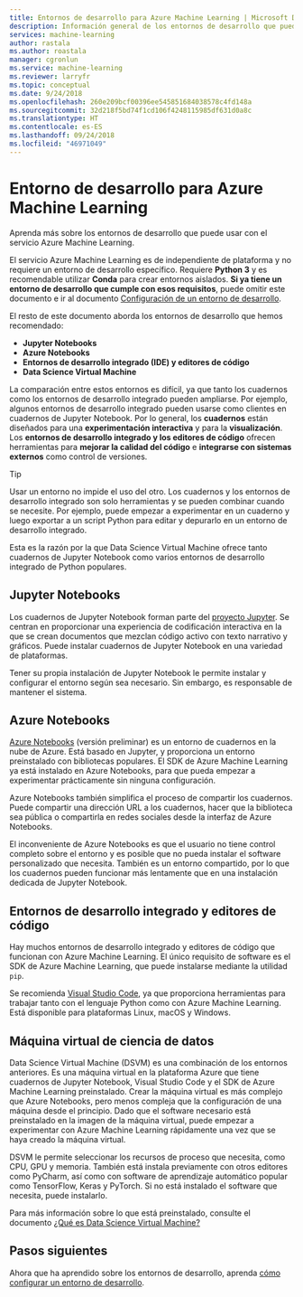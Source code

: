 ```yaml
---
title: Entornos de desarrollo para Azure Machine Learning | Microsoft Docs
description: Información general de los entornos de desarrollo que puede usar con el servicio Azure Machine Learning. Python 3 es el único requisito para el entorno de desarrollo, pero también recomendamos utilizar entornos Conda. Para el desarrollo de herramientas, recomendamos los cuadernos Jupyter Notebook, Azure Notebooks y los editores de código o entornos de desarrollo integrado.
services: machine-learning
author: rastala
ms.author: roastala
manager: cgronlun
ms.service: machine-learning
ms.reviewer: larryfr
ms.topic: conceptual
ms.date: 9/24/2018
ms.openlocfilehash: 260e209bcf00396ee545851684038578c4fd148a
ms.sourcegitcommit: 32d218f5bd74f1cd106f4248115985df631d0a8c
ms.translationtype: HT
ms.contentlocale: es-ES
ms.lasthandoff: 09/24/2018
ms.locfileid: "46971049"
---
```

# <a name="development-environment-for-azure-machine-learning"></a>Entorno de desarrollo para Azure Machine Learning 

Aprenda más sobre los entornos de desarrollo que puede usar con el servicio Azure Machine Learning. 

El servicio Azure Machine Learning es de independiente de plataforma y no requiere un entorno de desarrollo específico. Requiere __Python 3__ y es recomendable utilizar __Conda__ para crear entornos aislados. __Si ya tiene un entorno de desarrollo que cumple con esos requisitos__, puede omitir este documento e ir al documento [Configuración de un entorno de desarrollo](how-to-configure-environment.md).

El resto de este documento aborda los entornos de desarrollo que hemos recomendado:

* __Jupyter Notebooks__
* __Azure Notebooks__
* __Entornos de desarrollo integrado (IDE) y editores de código__
* __Data Science Virtual Machine__

La comparación entre estos entornos es difícil, ya que tanto los cuadernos como los entornos de desarrollo integrado pueden ampliarse. Por ejemplo, algunos entornos de desarrollo integrado pueden usarse como clientes en cuadernos de Jupyter Notebook. Por lo general, los __cuadernos__ están diseñados para una __experimentación interactiva__ y para la __visualización__. Los __entornos de desarrollo integrado y los editores de código__ ofrecen herramientas para __mejorar la calidad del código__ e __integrarse con sistemas externos__ como control de versiones.

> [!TIP]
> Usar un entorno no impide el uso del otro. Los cuadernos y los entornos de desarrollo integrado son solo herramientas y se pueden combinar cuando se necesite. Por ejemplo, puede empezar a experimentar en un cuaderno y luego exportar a un script Python para editar y depurarlo en un entorno de desarrollo integrado.
>
> Esta es la razón por la que Data Science Virtual Machine ofrece tanto cuadernos de Jupyter Notebook como varios entornos de desarrollo integrado de Python populares.

## <a name="jupyter-notebooks"></a>Jupyter Notebooks

Los cuadernos de Jupyter Notebook forman parte del [proyecto Jupyter](https://jupyter.org/). Se centran en proporcionar una experiencia de codificación interactiva en la que se crean documentos que mezclan código activo con texto narrativo y gráficos. Puede instalar cuadernos de Jupyter Notebook en una variedad de plataformas.

Tener su propia instalación de Jupyter Notebook le permite instalar y configurar el entorno según sea necesario. Sin embargo, es responsable de mantener el sistema.

## <a name="azure-notebooks"></a>Azure Notebooks

[Azure Notebooks](https://notebooks.azure.com) (versión preliminar) es un entorno de cuadernos en la nube de Azure. Está basado en Jupyter, y proporciona un entorno preinstalado con bibliotecas populares. El SDK de Azure Machine Learning ya está instalado en Azure Notebooks, para que pueda empezar a experimentar prácticamente sin ninguna configuración.

Azure Notebooks también simplifica el proceso de compartir los cuadernos. Puede compartir una dirección URL a los cuadernos, hacer que la biblioteca sea pública o compartirla en redes sociales desde la interfaz de Azure Notebooks.

El inconveniente de Azure Notebooks es que el usuario no tiene control completo sobre el entorno y es posible que no pueda instalar el software personalizado que necesita. También es un entorno compartido, por lo que los cuadernos pueden funcionar más lentamente que en una instalación dedicada de Jupyter Notebook.

## <a name="ides-and-code-editors"></a>Entornos de desarrollo integrado y editores de código

Hay muchos entornos de desarrollo integrado y editores de código que funcionan con Azure Machine Learning. El único requisito de software es el SDK de Azure Machine Learning, que puede instalarse mediante la utilidad `pip`.

Se recomienda [Visual Studio Code](https://code.visualstudio.com/), ya que proporciona herramientas para trabajar tanto con el lenguaje Python como con Azure Machine Learning. Está disponible para plataformas Linux, macOS y Windows.

## <a name="data-science-virtual-machine"></a>Máquina virtual de ciencia de datos

Data Science Virtual Machine (DSVM) es una combinación de los entornos anteriores. Es una máquina virtual en la plataforma Azure que tiene cuadernos de Jupyter Notebook, Visual Studio Code y el SDK de Azure Machine Learning preinstalado. Crear la máquina virtual es más complejo que Azure Notebooks, pero menos compleja que la configuración de una máquina desde el principio. Dado que el software necesario está preinstalado en la imagen de la máquina virtual, puede empezar a experimentar con Azure Machine Learning rápidamente una vez que se haya creado la máquina virtual.

DSVM le permite seleccionar los recursos de proceso que necesita, como CPU, GPU y memoria. También está instala previamente con otros editores como PyCharm, así como con software de aprendizaje automático popular como TensorFlow, Keras y PyTorch. Si no está instalado el software que necesita, puede instalarlo.

Para más información sobre lo que está preinstalado, consulte el documento [¿Qué es Data Science Virtual Machine?](../data-science-virtual-machine/overview.md)

## <a name="next-steps"></a>Pasos siguientes

Ahora que ha aprendido sobre los entornos de desarrollo, aprenda [cómo configurar un entorno de desarrollo](how-to-configure-environment.md).


